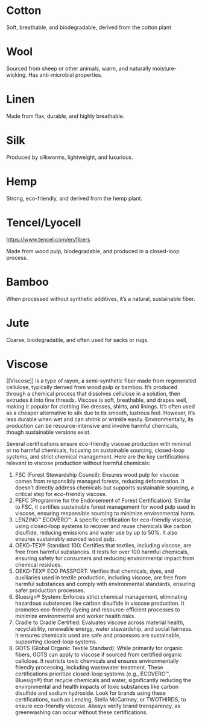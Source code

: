 
# Cotton

Soft, breathable, and biodegradable, derived from the cotton plant

# Wool

Sourced from sheep or other animals, warm, and naturally moisture-wicking. Has anti-microbial properties.

# Linen

Made from flax, durable, and highly breathable.

# Silk

Produced by silkworms, lightweight, and luxurious.

# Hemp

Strong, eco-friendly, and derived from the hemp plant.

# Tencel/Lyocell

https://www.tencel.com/en/fibers

Made from wood pulp, biodegradable, and produced in a closed-loop process.

# Bamboo

When processed without synthetic additives, it’s a natural, sustainable fiber.

# Jute

Coarse, biodegradable, and often used for sacks or rugs.

# Viscose

[[Viscose]] is a type of rayon, a semi-synthetic fiber made from regenerated cellulose, typically derived from wood pulp or bamboo. It’s produced through a chemical process that dissolves cellulose in a solution, then extrudes it into fine threads. Viscose is soft, breathable, and drapes well, making it popular for clothing like dresses, shirts, and linings. It’s often used as a cheaper alternative to silk due to its smooth, lustrous feel. However, it’s less durable when wet and can shrink or wrinkle easily. Environmentally, its production can be resource-intensive and involve harmful chemicals, though sustainable versions exist.

Several certifications ensure eco-friendly viscose production with minimal or no harmful chemicals, focusing on sustainable sourcing, closed-loop systems, and strict chemical management. Here are the key certifications relevant to viscose production without harmful chemicals:

1. FSC (Forest Stewardship Council): Ensures wood pulp for viscose comes from responsibly managed forests, reducing deforestation. It doesn’t directly address chemicals but supports sustainable sourcing, a critical step for eco-friendly viscose.    
2. PEFC (Programme for the Endorsement of Forest Certification): Similar to FSC, it certifies sustainable forest management for wood pulp used in viscose, ensuring responsible sourcing to minimize environmental harm.    
3. LENZING™ ECOVERO™: A specific certification for eco-friendly viscose, using closed-loop systems to recover and reuse chemicals like carbon disulfide, reducing emissions and water use by up to 50%. It also ensures sustainably sourced wood pulp.    
4. OEKO-TEX® Standard 100: Certifies that textiles, including viscose, are free from harmful substances. It tests for over 100 harmful chemicals, ensuring safety for consumers and reducing environmental impact from chemical residues.
5. OEKO-TEX® ECO PASSPORT: Verifies that chemicals, dyes, and auxiliaries used in textile production, including viscose, are free from harmful substances and comply with environmental standards, ensuring safer production processes.
6. Bluesign® System: Enforces strict chemical management, eliminating hazardous substances like carbon disulfide in viscose production. It promotes eco-friendly dyeing and resource-efficient processes to minimize environmental and worker health risks.
7. Cradle to Cradle Certified: Evaluates viscose across material health, recyclability, renewable energy, water stewardship, and social fairness. It ensures chemicals used are safe and processes are sustainable, supporting closed-loop systems.    
8. GOTS (Global Organic Textile Standard): While primarily for organic fibers, GOTS can apply to viscose if sourced from certified organic cellulose. It restricts toxic chemicals and ensures environmentally friendly processing, including wastewater treatment.
These certifications prioritize closed-loop systems (e.g., ECOVERO™, Bluesign®) that recycle chemicals and water, significantly reducing the environmental and health impacts of toxic substances like carbon disulfide and sodium hydroxide. Look for brands using these certifications, such as Lenzing, Stella McCartney, or TWOTHIRDS, to ensure eco-friendly viscose. Always verify brand transparency, as greenwashing can occur without these certifications.
